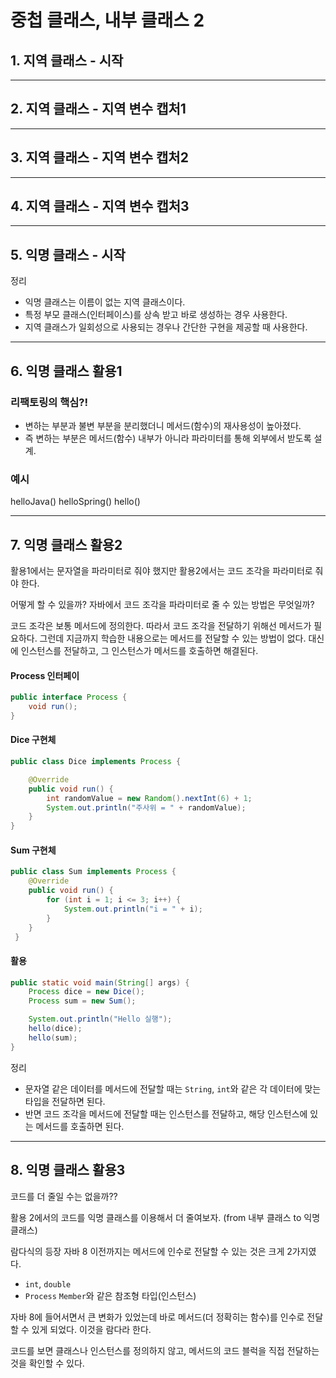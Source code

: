 # 중첩 클래스, 내부 클래스 2

## 1. 지역 클래스 - 시작

---

## 2. 지역 클래스 - 지역 변수 캡처1

---

## 3. 지역 클래스 - 지역 변수 캡처2

---

## 4. 지역 클래스 - 지역 변수 캡처3

---

## 5. 익명 클래스 - 시작
정리
- 익명 클래스는 이름이 없는 지역 클래스이다.
- 특정 부모 클래스(인터페이스)를 상속 받고 바로 생성하는 경우 사용한다.
- 지역 클래스가 일회성으로 사용되는 경우나 간단한 구현을 제공할 때 사용한다.

---

## 6. 익명 클래스 활용1
### 리팩토링의 핵심?!
- 변하는 부분과 불변 부분을 분리했더니 메서드(함수)의 재사용성이 높아졌다.
- 즉 변하는 부분은 메서드(함수) 내부가 아니라 파라미터를 통해 외부에서 받도록 설계.

### 예시
helloJava()
helloSpring()
hello()

---

## 7. 익명 클래스 활용2
활용1에서는 문자열을 파라미터로 줘야 했지만 활용2에서는 코드 조각을 파라미터로 줘야 한다. 

어떻게 할 수 있을까?
자바에서 코드 조각을 파라미터로 줄 수 있는 방법은 무엇일까?

코드 조각은 보통 메서드에 정의한다. 
따라서 코드 조각을 전달하기 위해선 메서드가 필요하다.
그런데 지금까지 학습한 내용으로는 메서드를 전달할 수 있는 방법이 없다.
대신에 인스턴스를 전달하고, 그 인스턴스가 메서드를 호출하면 해결된다.

#### Process 인터페이
```java
public interface Process {
	void run();
}
```

#### Dice 구현체
```java
public class Dice implements Process {

	@Override
	public void run() {
		int randomValue = new Random().nextInt(6) + 1;
		System.out.println("주사위 = " + randomValue);
	}
}
```

#### Sum 구현체
```java
public class Sum implements Process {
	@Override
 	public void run() {
 		for (int i = 1; i <= 3; i++) {
 			System.out.println("i = " + i);
		}
    }
 }
```

#### 활용
```java
public static void main(String[] args) {
 	Process dice = new Dice();
 	Process sum = new Sum();

 	System.out.println("Hello 실행");
 	hello(dice);
 	hello(sum);
}
```

정리
- 문자열 같은 데이터를 메서드에 전달할 때는 `String`, `int`와 같은 각 데이터에 맞는 타입을 전달하면 된다.
- 반면 코드 조각을 메서드에 전달할 때는 인스턴스를 전달하고, 해당 인스턴스에 있는 메서드를 호출하면 된다.

---

## 8. 익명 클래스 활용3
코드를 더 줄일 수는 없을까??

활용 2에서의 코드를 익명 클래스를 이용해서 더 줄여보자. (from 내부 클래스 to 익명 클래스)

람다식의 등장
자바 8 이전까지는 메서드에 인수로 전달할 수 있는 것은 크게 2가지였다.
- `int`, `double`
- `Process` `Member`와 같은 참조형 타입(인스턴스)

자바 8에 들어서면서 큰 변화가 있었는데 바로 메서드(더 정확히는 함수)를 인수로 전달할 수 있게 되었다. 이것을 람다라 한다.

코드를 보면 클래스나 인스턴스를 정의하지 않고, 메서드의 코드 블럭을 직접 전달하는 것을 확인할 수 있다. 
